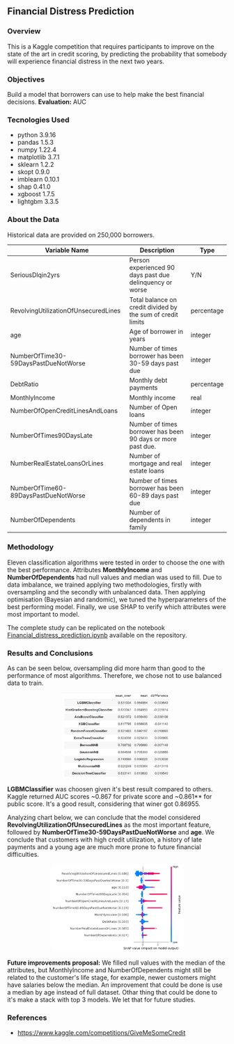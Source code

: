 ## Financial Distress Prediction

### Overview
This is a Kaggle competition that requires participants to improve on the state of the art in credit scoring, by predicting the probability that somebody will experience financial distress in the next two years.

### Objectives
Build a model that borrowers can use to help make the best financial decisions. **Evaluation:** AUC

### Tecnologies Used
* python 3.9.16
* pandas 1.5.3
* numpy 1.22.4
* matplotlib 3.7.1
* sklearn 1.2.2
* skopt 0.9.0
* imblearn 0.10.1
* shap 0.41.0
* xgboost 1.7.5
* lightgbm 3.3.5

### About the Data
Historical data are provided on 250,000 borrowers.

|Variable Name|Description|Type|
|---|---|---|
|SeriousDlqin2yrs|Person experienced 90 days past due delinquency or worse|Y/N|
|RevolvingUtilizationOfUnsecuredLines|Total balance on credit divided by the sum of credit limits|percentage|
|age|Age of borrower in years|integer|
|NumberOfTime30-59DaysPastDueNotWorse|Number of times borrower has been 30-59 days past due|integer|
|DebtRatio|Monthly debt payments|percentage|
|MonthlyIncome|Monthly income|real|
|NumberOfOpenCreditLinesAndLoans|Number of Open loans|integer|
|NumberOfTimes90DaysLate|Number of times borrower has been 90 days or more past due.|integer|
|NumberRealEstateLoansOrLines|Number of mortgage and real estate loans|integer|
|NumberOfTime60-89DaysPastDueNotWorse|Number of times borrower has been 60-89 days past due|integer|
|NumberOfDependents|Number of dependents in family|integer|

### Methodology
Eleven classification algorithms were tested in order to choose the one with the best performance. Attributes **MonthlyIncome** and **NumberOfDependents** had null values and median was used to fill. Due to data imbalance, we trained applying two methodologies, firstly with oversampling and the secondly with unbalanced data. Then applying optimisation (Bayesian and randomic), we tuned the hyperparameters of the best performing model. Finally, we use SHAP to verify which attributes were most important to model.

The complete study can be replicated on the notebook [Financial_distress_prediction.ipynb](https://github.com/rdemarqui/financial_distress_prediction/blob/main/Financial_distress_prediction.ipynb) available on the repository.

### Results and Conclusions
As can be seen below, oversampling did more harm than good to the performance of most algorithms. Therefore, we chose not to use balanced data to train.

<p align="center">
<img src="images\performance_table.png" class="center" width="50%"/>
</p>
      
**LGBMClassifier** was choosen given it's best result compared to others. Kaggle returned AUC scores ~0.867 for private score and ~0.861** for public score. It's a good result, considering that winer got 0.86955.

Analyzing chart below, we can conclude that the model considered **RevolvingUtilizationOfUnsecuredLines** as the most important feature, followed by **NumberOfTime30-59DaysPastDueNotWorse** and **age**. We conclude that customers with high credit utilization, a history of late payments and a young age are much more prone to future financial difficulties.

<p align="center">
<img src="images\shap.png" class="center" width="60%"/>
</p>

**Future improvements proposal:** We filled null values with the median of the attributes, but MonthlyIncome and NumberOfDependents might still be related to the customer's life stage, for example, newer customers might have salaries below the median. An improvement that could be done is use a median by age instead of full dataset. Othar thing that could be done to it's make a stack with top 3 models. We let that for future studies.

### References
* https://www.kaggle.com/competitions/GiveMeSomeCredit
